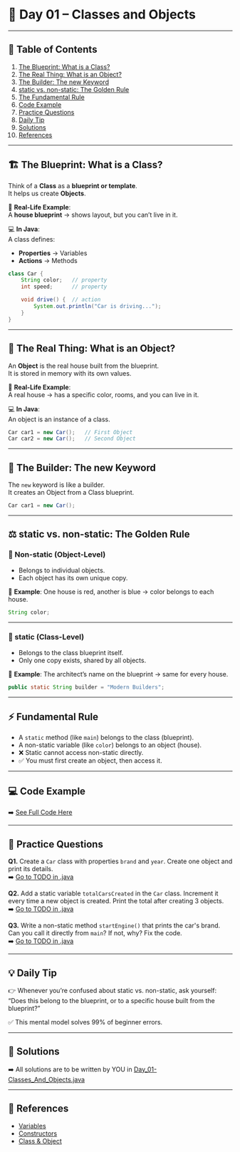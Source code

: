 # 📘 Day 01 – Classes and Objects  

---

## 📑 Table of Contents  
1. [The Blueprint: What is a Class?](#-the-blueprint-what-is-a-class)  
2. [The Real Thing: What is an Object?](#-the-real-thing-what-is-an-object)  
3. [The Builder: The new Keyword](#-the-builder-the-new-keyword)  
4. [static vs. non-static: The Golden Rule](#%EF%B8%8F-static-vs-non-static-the-golden-rule)  
5. [The Fundamental Rule](#-fundamental-rule)  
6. [Code Example](#-code-example)  
7. [Practice Questions](#-practice-questions)  
8. [Daily Tip](#-daily-tip)  
9. [Solutions](#-solutions)  
10. [References](#-references)  

---

## 🏗️ The Blueprint: What is a Class?  
Think of a **Class** as a **blueprint or template**.  
It helps us create **Objects**.  

💭 **Real-Life Example**:  
A **house blueprint** → shows layout, but you can’t live in it.  

💻 **In Java**:  
A class defines:  
- **Properties** → Variables  
- **Actions** → Methods  

```java
class Car {
    String color;   // property
    int speed;      // property

    void drive() {  // action
        System.out.println("Car is driving...");
    }
}
```

---

## 🚗 The Real Thing: What is an Object?  
An **Object** is the real house built from the blueprint.  
It is stored in memory with its own values.  

💭 **Real-Life Example**:  
A real house → has a specific color, rooms, and you can live in it.  

💻 **In Java**:  
An object is an instance of a class.  

```java
Car car1 = new Car();   // First Object
Car car2 = new Car();   // Second Object
```

---

## 👷 The Builder: The new Keyword  
The `new` keyword is like a builder.  
It creates an Object from a Class blueprint.  

```java
Car car1 = new Car();
```

---

## ⚖️ static vs. non-static: The Golden Rule  

### 🔴 Non-static (Object-Level)  
- Belongs to individual objects.  
- Each object has its own unique copy.  

💭 **Example**: One house is red, another is blue → color belongs to each house.  

```java
String color;
```

---

### 🔵 static (Class-Level)  
- Belongs to the class blueprint itself.  
- Only one copy exists, shared by all objects.  

💭 **Example**: The architect’s name on the blueprint → same for every house.  

```java
public static String builder = "Modern Builders";
```

---

## ⚡ Fundamental Rule  
- A `static` method (like `main`) belongs to the class (blueprint).  
- A non-static variable (like `color`) belongs to an object (house).  
- ❌ Static cannot access non-static directly.  
- ✅ You must first create an object, then access it.  

---

## 💻 Code Example  
➡️ [See Full Code Here](Day_01-Classes_And_Objects.java)  

---

## 📝 Practice Questions  

**Q1.** Create a `Car` class with properties `brand` and `year`. Create one object and print its details.  
➡️ [Go to TODO in .java](Day_01-Classes_And_Objects.java)  

**Q2.** Add a static variable `totalCarsCreated` in the `Car` class. Increment it every time a new object is created. Print the total after creating 3 objects.  
➡️ [Go to TODO in .java](Day_01-Classes_And_Objects.java)  

**Q3.** Write a non-static method `startEngine()` that prints the car's brand. Can you call it directly from `main`? If not, why? Fix the code.  
➡️ [Go to TODO in .java](Day_01-Classes_And_Objects.java)  

---

## 💡 Daily Tip  
👉 Whenever you’re confused about static vs. non-static, ask yourself:  
“Does this belong to the blueprint, or to a specific house built from the blueprint?”  

✅ This mental model solves 99% of beginner errors.  

---

## 📌 Solutions  
➡️ All solutions are to be written by YOU in [Day_01-Classes_And_Objects.java](Day_01-Classes_And_Objects.java)  

---

## 🔗 References  
- [Variables](#)  
- [Constructors](#)  
- [Class & Object](Day_01-Classes_And_Objects.md)  
